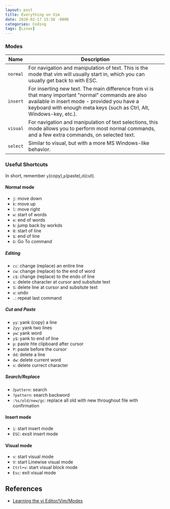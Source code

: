 ```yaml
---
layout: post
title: Everything on Vim
date: 2020-02-17 15:58 -0800
categories: Coding
tags: [Linux]
---
```


### Modes
| Name  | Description  |
|---|---|
| `normal`  |  For navigation and manipulation of text. This is the mode that vim will usually start in, which you can usually get back to with ESC. |
| `insert`  |  For inserting new text. The main difference from vi is that many important "normal" commands are also available in insert mode - provided you have a keyboard with enough meta keys (such as Ctrl, Alt, Windows-key, etc.). |
| `visual`  |  For navigation and manipulation of text selections, this mode allows you to perform most normal commands, and a few extra commands, on selected text.	 |
| `select`  |  Similar to visual, but with a more MS Windows-like behavior. |


### Useful Shortcuts
In short, remember `y`(copy),`p`(paste),`d`(cut).

#### Normal mode

* `j`: move down
* `k`: move up
* `l`: move right
* `w`: start of words
* `e`: end of words
* `b`: jump back by workds
* `0`: start of line
* `$`: end of line
* `G`: Go To command


##### Editing

* `cc`: change (replace) an entire line
* `cw`: change (replace) to the end of word
* `c$`: change (replace) to the endo of line
* `s`: delete character at cursor and subsitute text
* `S`: delete line      at cursor and subsitute text
* `u`: undo
* `.`: repeat last command

##### Cut and Paste

* `yy`: yank (copy) a line
* `2yy`: yank two lines
* `yw`: yank word
* `y$`: yank to end of line
* `p`: paste hte clipboard after cursor
* `P`: paste before the cursor
* `dd`: delete a line
* `dw`: delete current word
* `x`: delete currect character

##### Search/Replace

* /`pattern`: search
* `?pattern`: search backword
* `:%s/old/new/gc`: replace all old with new throughout file with confirmation

#### Insert mode

* `i`: start insert mode
* `ESC`: exsit insert mode

#### Visual mode

* `v`: start visual mode
* `V`: start Linewise visual mode
* `Ctrl+v`: start visual block mode
* `Esc`: exit visual mode

## References
- [Learning the vi Editor/Vim/Modes](https://en.wikibooks.org/wiki/Learning_the_vi_Editor/Vim/Modes)
